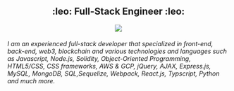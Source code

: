 <h2 align="center">:leo: Full-Stack Engineer :leo:</h2>
<p align="center">
  <a href="https://github.com/rTonyCloud" >
    <img src="https://github-profile-trophy.vercel.app/?username=rtonycloud&row=1&column=6&no-bg=true&theme=juicyfresh" />
  </a>
</p>


<p>
<h6>I am an experienced full-stack developer that specialized in front-end, back-end, web3, blockchain and various technologies and languages such as Javascript, Node.js, Solidity, Object-Oriented Programming, HTML5/CSS, CSS frameworks, AWS & GCP, jQuery, AJAX, Express.js, MySQL, MongoDB, SQL,Sequelize, Webpack, React.js, Typscript, Python and much more.
 </h6>
</p>
